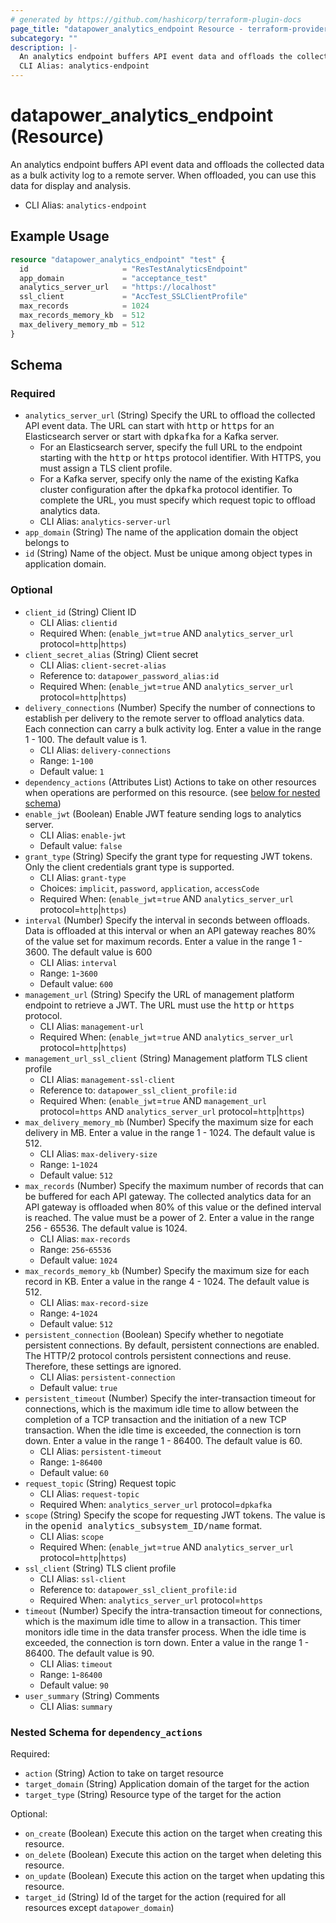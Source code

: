 ```yaml
---
# generated by https://github.com/hashicorp/terraform-plugin-docs
page_title: "datapower_analytics_endpoint Resource - terraform-provider-datapower"
subcategory: ""
description: |-
  An analytics endpoint buffers API event data and offloads the collected data as a bulk activity log to a remote server. When offloaded, you can use this data for display and analysis.
  CLI Alias: analytics-endpoint
---
```


# datapower_analytics_endpoint (Resource)

An analytics endpoint buffers API event data and offloads the collected data as a bulk activity log to a remote server. When offloaded, you can use this data for display and analysis.
  - CLI Alias: `analytics-endpoint`

## Example Usage

```terraform
resource "datapower_analytics_endpoint" "test" {
  id                     = "ResTestAnalyticsEndpoint"
  app_domain             = "acceptance_test"
  analytics_server_url   = "https://localhost"
  ssl_client             = "AccTest_SSLClientProfile"
  max_records            = 1024
  max_records_memory_kb  = 512
  max_delivery_memory_mb = 512
}
```

<!-- schema generated by tfplugindocs -->
## Schema

### Required

- `analytics_server_url` (String) Specify the URL to offload the collected API event data. The URL can start with <tt>http</tt> or <tt>https</tt> for an Elasticsearch server or start with <tt>dpkafka</tt> for a Kafka server. <ul><li>For an Elasticsearch server, specify the full URL to the endpoint starting with the <tt>http</tt> or <tt>https</tt> protocol identifier. With HTTPS, you must assign a TLS client profile.</li><li>For a Kafka server, specify only the name of the existing Kafka cluster configuration after the <tt>dpkafka</tt> protocol identifier. To complete the URL, you must specify which request topic to offload analytics data.</li></ul>
  - CLI Alias: `analytics-server-url`
- `app_domain` (String) The name of the application domain the object belongs to
- `id` (String) Name of the object. Must be unique among object types in application domain.

### Optional

- `client_id` (String) Client ID
  - CLI Alias: `clientid`
  - Required When: (`enable_jwt`=`true` AND `analytics_server_url` protocol=`http`|`https`)
- `client_secret_alias` (String) Client secret
  - CLI Alias: `client-secret-alias`
  - Reference to: `datapower_password_alias:id`
  - Required When: (`enable_jwt`=`true` AND `analytics_server_url` protocol=`http`|`https`)
- `delivery_connections` (Number) Specify the number of connections to establish per delivery to the remote server to offload analytics data. Each connection can carry a bulk activity log. Enter a value in the range 1 - 100. The default value is 1.
  - CLI Alias: `delivery-connections`
  - Range: `1`-`100`
  - Default value: `1`
- `dependency_actions` (Attributes List) Actions to take on other resources when operations are performed on this resource. (see [below for nested schema](#nestedatt--dependency_actions))
- `enable_jwt` (Boolean) Enable JWT feature sending logs to analytics server.
  - CLI Alias: `enable-jwt`
  - Default value: `false`
- `grant_type` (String) Specify the grant type for requesting JWT tokens. Only the client credentials grant type is supported.
  - CLI Alias: `grant-type`
  - Choices: `implicit`, `password`, `application`, `accessCode`
  - Required When: (`enable_jwt`=`true` AND `analytics_server_url` protocol=`http`|`https`)
- `interval` (Number) Specify the interval in seconds between offloads. Data is offloaded at this interval or when an API gateway reaches 80% of the value set for maximum records. Enter a value in the range 1 - 3600. The default value is 600
  - CLI Alias: `interval`
  - Range: `1`-`3600`
  - Default value: `600`
- `management_url` (String) Specify the URL of management platform endpoint to retrieve a JWT. The URL must use the <tt>http</tt> or <tt>https</tt> protocol.
  - CLI Alias: `management-url`
  - Required When: (`enable_jwt`=`true` AND `analytics_server_url` protocol=`http`|`https`)
- `management_url_ssl_client` (String) Management platform TLS client profile
  - CLI Alias: `management-ssl-client`
  - Reference to: `datapower_ssl_client_profile:id`
  - Required When: (`enable_jwt`=`true` AND `management_url` protocol=`https` AND `analytics_server_url` protocol=`http`|`https`)
- `max_delivery_memory_mb` (Number) Specify the maximum size for each delivery in MB. Enter a value in the range 1 - 1024. The default value is 512.
  - CLI Alias: `max-delivery-size`
  - Range: `1`-`1024`
  - Default value: `512`
- `max_records` (Number) Specify the maximum number of records that can be buffered for each API gateway. The collected analytics data for an API gateway is offloaded when 80% of this value or the defined interval is reached. The value must be a power of 2. Enter a value in the range 256 - 65536. The default value is 1024.
  - CLI Alias: `max-records`
  - Range: `256`-`65536`
  - Default value: `1024`
- `max_records_memory_kb` (Number) Specify the maximum size for each record in KB. Enter a value in the range 4 - 1024. The default value is 512.
  - CLI Alias: `max-record-size`
  - Range: `4`-`1024`
  - Default value: `512`
- `persistent_connection` (Boolean) Specify whether to negotiate persistent connections. By default, persistent connections are enabled. The HTTP/2 protocol controls persistent connections and reuse. Therefore, these settings are ignored.
  - CLI Alias: `persistent-connection`
  - Default value: `true`
- `persistent_timeout` (Number) Specify the inter-transaction timeout for connections, which is the maximum idle time to allow between the completion of a TCP transaction and the initiation of a new TCP transaction. When the idle time is exceeded, the connection is torn down. Enter a value in the range 1 - 86400. The default value is 60.
  - CLI Alias: `persistent-timeout`
  - Range: `1`-`86400`
  - Default value: `60`
- `request_topic` (String) Request topic
  - CLI Alias: `request-topic`
  - Required When: `analytics_server_url` protocol=`dpkafka`
- `scope` (String) Specify the scope for requesting JWT tokens. The value is in the <tt>openid analytics_subsystem_ID/name</tt> format.
  - CLI Alias: `scope`
  - Required When: (`enable_jwt`=`true` AND `analytics_server_url` protocol=`http`|`https`)
- `ssl_client` (String) TLS client profile
  - CLI Alias: `ssl-client`
  - Reference to: `datapower_ssl_client_profile:id`
  - Required When: `analytics_server_url` protocol=`https`
- `timeout` (Number) Specify the intra-transaction timeout for connections, which is the maximum idle time to allow in a transaction. This timer monitors idle time in the data transfer process. When the idle time is exceeded, the connection is torn down. Enter a value in the range 1 - 86400. The default value is 90.
  - CLI Alias: `timeout`
  - Range: `1`-`86400`
  - Default value: `90`
- `user_summary` (String) Comments
  - CLI Alias: `summary`

<a id="nestedatt--dependency_actions"></a>
### Nested Schema for `dependency_actions`

Required:

- `action` (String) Action to take on target resource
- `target_domain` (String) Application domain of the target for the action
- `target_type` (String) Resource type of the target for the action

Optional:

- `on_create` (Boolean) Execute this action on the target when creating this resource.
- `on_delete` (Boolean) Execute this action on the target when deleting this resource.
- `on_update` (Boolean) Execute this action on the target when updating this resource.
- `target_id` (String) Id of the target for the action (required for all resources except `datapower_domain`)
